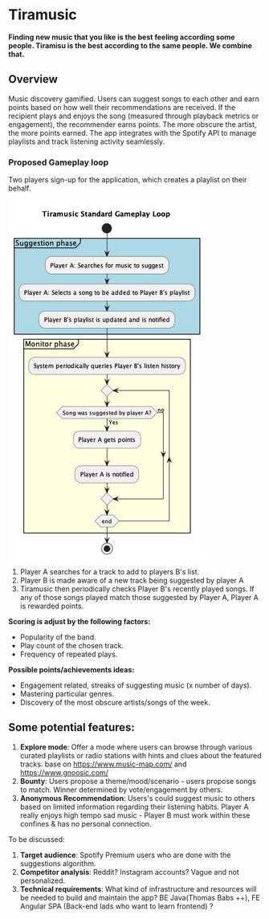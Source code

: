 # Tiramusic
**Finding new music that you like is the best feeling according some people. Tiramisu is the best according to the same people. We combine that.**

## Overview
Music discovery gamified. Users can suggest songs to each other and earn points based on how well their recommendations are received. If the recipient plays and enjoys the song (measured through playback metrics or engagement), the recommender earns points. The more obscure the artist, the more points earned. The app integrates with the Spotify API to manage playlists and track listening activity seamlessly.

### Proposed Gameplay loop

Two players sign-up for the application, which creates a playlist on their behalf.

![](./plantumls/gameplay_loop.png)

1. Player A searches for a track to add to players B's list.
2. Player B is made aware of a new track being suggested by player A
3. Tiramusic then periodically checks Player B's recently played songs. If any of those songs played match those suggested by Player A, Player A is rewarded points.

**Scoring is adjust by the following factors:**

- Popularity of the band.
- Play count of the chosen track.
- Frequency of repeated plays.

**Possible points/achievements ideas:**

- Engagement related, streaks of suggesting music (x number of days).
- Mastering particular genres.
- Discovery of the most obscure artists/songs of the week.

## Some potential features:

1. **Explore mode**: Offer a mode where users can browse through various curated playlists or radio stations with hints and clues about the featured tracks. base on https://www.music-map.com/ and https://www.gnoosic.com/
2. **Bounty**: Users propose a theme/mood/scenario - users propose songs to match. Winner determined by vote/engagement by others.
3. **Anonymous Recommendation**: Users's could suggest music to others based on limited information regarding their listening habits. Player A really enjoys high tempo sad music - Player B must work within these confines & has no personal connection.

To be discussed:

1. **Target audience**: Spotify Premium users who are done with the suggestions algorithm.
2. **Competitor analysis**: Reddit? Instagram accounts? Vague and not personalized.
3. **Technical requirements**: What kind of infrastructure and resources will be needed to build and maintain the app? BE Java(Thomas Babs ++), FE Angular SPA (Back-end lads who want to learn frontend) ?
